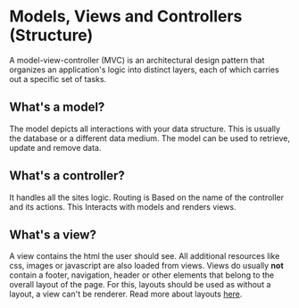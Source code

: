 # Models, Views and Controllers (Structure)

A model-view-controller (MVC) is an architectural design pattern that organizes an application's logic into distinct layers, each of which carries out a specific set of tasks.

## **What's a model?**
The model depicts all interactions with your data structure. This is usually the database or a different data medium.
The model can be used to retrieve, update and remove data.

## **What's a controller?**
It handles all the sites logic. Routing is Based on the name of the controller and its actions. This Interacts with models and renders views.

## **What's a view?**
A view contains the html the user should see. All additional resources like css, images or javascript are also loaded from views. Views do usually **not** contain a footer, navigation, header or other elements that belong to the overall layout of the page. For this, layouts should be used as without a layout, a view can't be renderer. Read more about layouts [here](layouts.mds).
